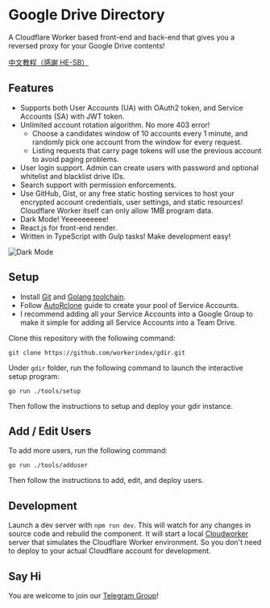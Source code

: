 # Google Drive Directory

A Cloudflare Worker based front-end and back-end that gives you a reversed proxy for your Google Drive contents!

[中文教程（感謝 HE-SB）](https://tech.he-sb.top/posts/usage-of-gdir/)

## Features

-   Supports both User Accounts (UA) with OAuth2 token, and Service Accounts (SA) with JWT token.
-   Unlimited account rotation algorithm. No more 403 error!
    -   Choose a candidates window of 10 accounts every 1 minute, and randomly pick one account from the window for every request.
    -   Listing requests that carry page tokens will use the previous account to avoid paging problems.
-   User login support. Admin can create users with password and optional whitelist and blacklist drive IDs.
-   Search support with permission enforcements.
-   Use GitHub, Gist, or any free static hosting services to host your encrypted account credentials, user settings, and static resources! Cloudflare Worker itself can only allow 1MB program data.
-   Dark Mode! Yeeeeeeeeee!
-   React.js for front-end render.
-   Written in TypeScript with Gulp tasks! Make development easy!

![Dark Mode](screenshot.png)

## Setup

-   Install [Git](https://git-scm.com/) and [Golang toolchain](https://golang.org/dl/).
-   Follow [AutoRclone](https://github.com/xyou365/AutoRclone) guide to create your pool of Service Accounts.
-   I recommend adding all your Service Accounts into a Google Group to make it simple for adding all Service Accounts into a Team Drive.

Clone this repository with the following command:

```
git clone https://github.com/workerindex/gdir.git
```

Under `gdir` folder, run the following command to launch the interactive setup program:

```
go run ./tools/setup
```

Then follow the instructions to setup and deploy your gdir instance.

## Add / Edit Users

To add more users, run the following command:

```
go run ./tools/adduser
```

Then follow the instructions to add, edit, and deploy users.

## Development

Launch a dev server with `npm run dev`. This will watch for any changes in source code and rebuild the component. It will start a local [Cloudworker](https://blog.cloudflare.com/cloudworker-a-local-cloudflare-worker-runner/) server that simulates the Cloudflare Worker environment. So you don't need to deploy to your actual Cloudflare account for development.

## Say Hi

You are welcome to join our [Telegram Group](https://t.me/gdirectory)!

